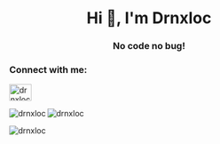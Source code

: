 <h1 align="center">Hi 👋, I'm Drnxloc</h1>
<h3 align="center">No code no bug!</h3>

<h3 align="left">Connect with me:</h3>
<p align="left">
<a href="https://fb.com/drnxloc" target="blank"><img align="center" src="https://raw.githubusercontent.com/rahuldkjain/github-profile-readme-generator/master/src/images/icons/Social/facebook.svg" alt="drnxloc" height="30" width="40" /></a>
</p>


<p><img align="left" src="https://github-readme-stats.vercel.app/api/top-langs?username=drnxloc&show_icons=true&locale=en&layout=compact" alt="drnxloc" /></p>

<p><img align="center" src="https://github-readme-stats.vercel.app/api?username=drnxloc&show_icons=true&locale=en" alt="drnxloc" /></p>

<p><img align="center" src="https://github-readme-streak-stats.herokuapp.com/?user=drnxloc&" alt="drnxloc" /></p>


